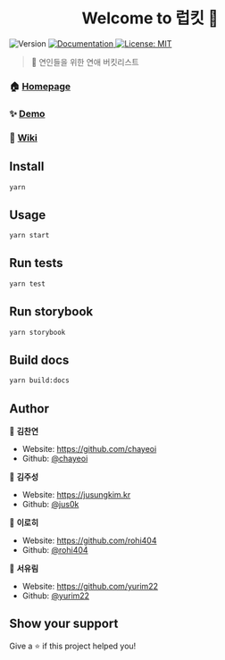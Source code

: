 <h1 align="center">Welcome to 럽킷 👋</h1>
<p>
  <img alt="Version" src="https://img.shields.io/badge/version-0.1.0-blue.svg?cacheSeconds=2592000" />
  <a href="https://www.notion.so/chayeoi/68860c50e31f46249a1774e97eec1ba5" target="_blank">
    <img alt="Documentation" src="https://img.shields.io/badge/documentation-yes-brightgreen.svg" />
  </a>
  <a href="#" target="_blank">
    <img alt="License: MIT" src="https://img.shields.io/badge/License-MIT-yellow.svg" />
  </a>
</p>

> 🥰 연인들을 위한 연애 버킷리스트

### 🏠 [Homepage](https://luvket.netlify.com/)

### ✨ [Demo](https://luvket.netlify.com/)

### 📄 [Wiki](https://www.notion.so/chayeoi/68860c50e31f46249a1774e97eec1ba5)

## Install

```sh
yarn
```

## Usage

```sh
yarn start
```

## Run tests

```sh
yarn test
```

## Run storybook

```sh
yarn storybook
```

## Build docs

```sh
yarn build:docs
```

## Author

👤 **김찬연**

- Website: https://github.com/chayeoi
- Github: [@chayeoi](https://github.com/chayeoi)

👤 **김주성**

- Website: https://jusungkim.kr
- Github: [@jus0k](https://github.com/jus0k)

👤 **이로히**

- Website: https://github.com/rohi404
- Github: [@rohi404](https://github.com/rohi404)

👤 **서유림**

- Website: https://github.com/yurim22
- Github: [@yurim22](https://github.com/yurim22)

## Show your support

Give a ⭐️ if this project helped you!
